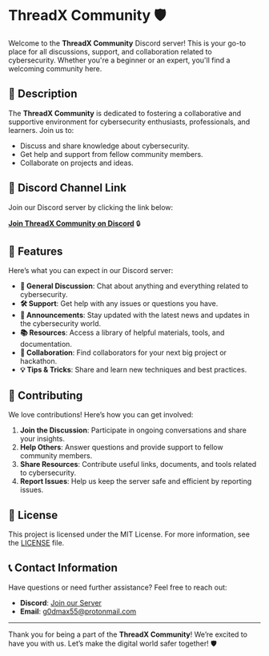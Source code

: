 # ThreadX Community 🛡️

Welcome to the **ThreadX Community** Discord server! This is your go-to place for all discussions, support, and collaboration related to cybersecurity. Whether you're a beginner or an expert, you'll find a welcoming community here.

## 📜 Description

The **ThreadX Community** is dedicated to fostering a collaborative and supportive environment for cybersecurity enthusiasts, professionals, and learners. Join us to:

- Discuss and share knowledge about cybersecurity.
- Get help and support from fellow community members.
- Collaborate on projects and ideas.

## 🔗 Discord Channel Link

Join our Discord server by clicking the link below:

[**Join ThreadX Community on Discord**]([https://discord.gg/your-invite-link](https://discord.com/invite/z4VTsSXdqr)) 🔒

## 🌟 Features

Here’s what you can expect in our Discord server:

- **💬 General Discussion**: Chat about anything and everything related to cybersecurity.
- **🛠️ Support**: Get help with any issues or questions you have.
- **📢 Announcements**: Stay updated with the latest news and updates in the cybersecurity world.
- **📚 Resources**: Access a library of helpful materials, tools, and documentation.
- **🤝 Collaboration**: Find collaborators for your next big project or hackathon.
- **💡 Tips & Tricks**: Share and learn new techniques and best practices.

## 🤝 Contributing

We love contributions! Here’s how you can get involved:

1. **Join the Discussion**: Participate in ongoing conversations and share your insights.
2. **Help Others**: Answer questions and provide support to fellow community members.
3. **Share Resources**: Contribute useful links, documents, and tools related to cybersecurity.
4. **Report Issues**: Help us keep the server safe and efficient by reporting issues.

## 📜 License

This project is licensed under the MIT License. For more information, see the [LICENSE](LICENSE) file.

## 📞 Contact Information

Have questions or need further assistance? Feel free to reach out:

- **Discord**: [Join our Server](https://discord.gg/your-invite-link)
- **Email**: g0dmax55@protonmail.com

---

Thank you for being a part of the **ThreadX Community**! We’re excited to have you with us. Let’s make the digital world safer together! 🛡️
